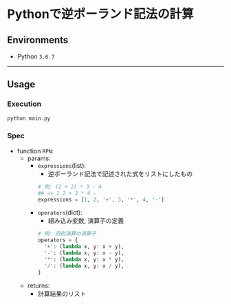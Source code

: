 # Pythonで逆ポーランド記法の計算

## Environments
- Python `3.6.7`

***

## Usage

### Execution
```bash
python main.py
```

### Spec
- function `RPN`:
  - params:
    - `expressions`(list):
      - 逆ポーランド記法で記述された式をリストにしたもの
      ```python
      # 例: (1 + 2) * 3 - 4
      ## => 1 2 + 3 * 4 -
      expressions = [1, 2, '+', 3, '*', 4, '-']
      ```
    - `operators`(dict):
      - 組み込み変数, 演算子の定義
      ```python
      # 例: 四則演算の演算子
      operators = {
        '+': (lambda x, y: x + y),
        '-': (lambda x, y: x - y),
        '*': (lambda x, y: x * y),
        '/': (lambda x, y: x / y),
      }
      ```
  - returns:
    - 計算結果のリスト
